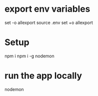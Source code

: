 # export env variables
set -o allexport
source .env
set +o allexport
# Setup
npm i
npm i -g nodemon
# run the app locally
nodemon
